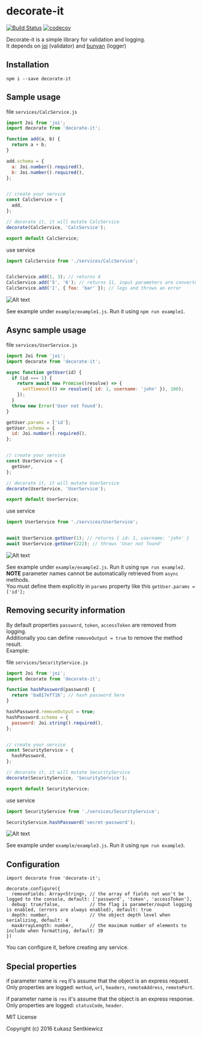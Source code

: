 # decorate-it
[![Build Status](https://travis-ci.org/lsentkiewicz/decorate-it.svg?branch=master)](https://travis-ci.org/lsentkiewicz/decorate-it)
[![codecov](https://codecov.io/gh/lsentkiewicz/decorate-it/branch/master/graph/badge.svg)](https://codecov.io/gh/lsentkiewicz/decorate-it)

Decorate-it is a simple library for validation and logging.  
It depends on [joi](https://github.com/hapijs/joi) (validator) and [bunyan](https://github.com/trentm/node-bunyan) (logger)

## Installation

```
npm i --save decorate-it
```


## Sample usage
file `services/CalcService.js`
```js
import Joi from 'joi';
import decorate from 'decorate-it';

function add(a, b) {
  return a + b;
}

add.schema = {
  a: Joi.number().required(),
  b: Joi.number().required(),
};


// create your service
const CalcService = {
  add,
};

// decorate it, it will mutate CalcService
decorate(CalcService, 'CalcService');

export default CalcService;

```

use service
```js
import CalcService from './services/CalcService';


CalcService.add(1, 3); // returns 4
CalcService.add('5', '6'); // returns 11, input parameters are converted to number types
CalcService.add('1', { foo: 'bar' }); // logs and throws an error
```

![Alt text](https://monosnap.com/file/7fZER5fIdYfMmWQ4uiPe8iZSXEdfrG.png)

See example under `example/example1.js`. Run it using `npm run example1`.


## Async sample usage
file `services/UserService.js`
```js
import Joi from 'joi';
import decorate from 'decorate-it';

async function getUser(id) {
  if (id === 1) {
    return await new Promise((resolve) => {
      setTimeout(() => resolve({ id: 1, username: 'john' }), 100);
    });
  }
  throw new Error('User not found');
}

getUser.params = ['id'];
getUser.schema = {
  id: Joi.number().required(),
};


// create your service
const UserService = {
  getUser,
};

// decorate it, it will mutate UserService
decorate(UserService, 'UserService');

export default UserService;

```

use service
```js
import UserService from './services/UserService';


await UserService.getUser(1); // returns { id: 1, username: 'john' }
await UserService.getUser(222); // throws 'User not found'
```

![Alt text](https://monosnap.com/file/Kk2wCus4TYBWES4KBCQWElwu6OpuES.png)

See example under `example/example2.js`. Run it using `npm run example2`.  
**NOTE** parameter names cannot be automatically retrieved from `async` methods.  
You must define them explicitly in `params` property like this `getUser.params = ['id'];`


## Removing security information
By default properties `password`, `token`, `accessToken` are removed from logging.  
Additionally you can define `removeOutput = true` to remove the method result.  
Example:

file `services/SecurityService.js`
```js
import Joi from 'joi';
import decorate from 'decorate-it';

function hashPassword(password) {
  return 'ba817ef716'; // hash password here
}

hashPassword.removeOutput = true;
hashPassword.schema = {
  password: Joi.string().required(),
};


// create your service
const SecurityService = {
  hashPassword,
};

// decorate it, it will mutate SecurityService
decorate(SecurityService, 'SecurityService');

export default SecurityService;

```

use service
```js
import SecurityService from './services/SecurityService';

SecurityService.hashPassword('secret-password');
```

![Alt text](https://monosnap.com/file/QuUXmIPKJ4GLNI1NvoAN8T2ClLnMv3.png)

See example under `example/example3.js`. Run it using `npm run example3`.


## Configuration
```
import decorate from 'decorate-it';

decorate.configure({
  removeFields: Array<String>, // the array of fields not won't be logged to the console, default: ['password', 'token', 'accessToken'],
  debug: true/false,           // the flag is parameter/ouput logging is enabled, (errors are always enabled), default: true
  depth: number,               // the object depth level when serializing, default: 4           
  maxArrayLength: number,      // the maximum number of elements to include when formatting, default: 30  
})
```

You can configure it, before creating any service.

## Special properties
if parameter name is `req` it's assume that the object is an express request.  
Only properties are logged: `method`, `url`, `headers`, `remoteAddress`, `remotePort`.  


if parameter name is `res` it's assume that the object is an express response.  
Only properties are logged: `statusCode`, `header`.  



MIT License

Copyright (c) 2016 Łukasz Sentkiewicz